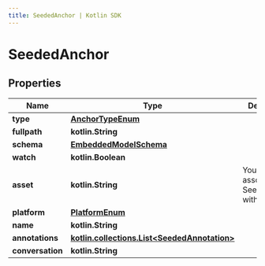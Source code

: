```yaml
---
title: SeededAnchor | Kotlin SDK
---
```




# SeededAnchor

## Properties
Name | Type | Description | Notes
------------ | ------------- | ------------- | -------------
**type** | [**AnchorTypeEnum**](AnchorTypeEnum) |  | 
**fullpath** | **kotlin.String** |  | 
**schema** | [**EmbeddedModelSchema**](EmbeddedModelSchema) |  |  [optional]
**watch** | **kotlin.Boolean** |  |  [optional]
**asset** | **kotlin.String** | You may associate a SeededAnchor with an asset |  [optional]
**platform** | [**PlatformEnum**](PlatformEnum) |  |  [optional]
**name** | **kotlin.String** |  |  [optional]
**annotations** | [**kotlin.collections.List&lt;SeededAnnotation&gt;**](SeededAnnotation) |  |  [optional]
**conversation** | **kotlin.String** |  |  [optional]




